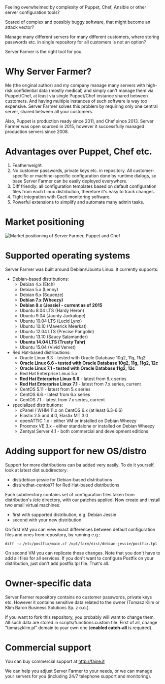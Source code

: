 Feeling overwhelmed by complexity of Puppet, Chef, Ansible or other server configuration
tools?

Scared of complex and possibly buggy software, that might become an attack vector?

Manage many different servers for many different customers, where storing passwords etc.
in single repository for all customers is not an option?

Server Farmer is the right tool for you.


# Why Server Farmer?

Me (the original author) and my company manage many servers with high-risk confidential
data (mostly medical) and simply can't manage them via Puppet/Chef, at least via single
Puppet/Chef instance shared between customers. And having multiple instances of such
software is way too expensive. Server Farmer solves this problem by requiring only one
central server, shared between all your customers.

Also, Puppet is production ready since 2011, and Chef since 2013. Server Farmer was open
sourced in 2015, however it successfully managed production servers since 2008.


# Advantages over Puppet, Chef etc.

1. Featherweight.
2. No customer passwords, private keys etc. in repository. All customer-specific or
machine-specific configuration done by runtime dialogs, so base Server Farmer can be
easily deployed everywhere.
3. Diff friendly: all configuration templates based on default configuration files
from each Linux distribution, therefore it's easy to track changes.
4. Tight integration with Cacti monitoring software.
5. Powerful extensions to simplify and automate many admin tasks.


# Market positioning

![Market positioning of Server Farmer, Puppet and Chef](https://raw.githubusercontent.com/serverfarmer/serverfarmer/master/common/positioning.png)


# Supported operating systems

Server Farmer was built around Debian/Ubuntu Linux. It currently supports:

- Debian-based distributions:
  - Debian 4.x (Etch)
  - Debian 5.x (Lenny)
  - Debian 6.x (Squeeze)
  - **Debian 7.x (Wheezy)**
  - **Debian 8.x (Jessie) - current as of 2015**
  - Ubuntu 8.04 LTS (Hardy Heron)
  - Ubuntu 9.04 (Jaunty Jackalope)
  - Ubuntu 10.04 LTS (Lucid Lynx)
  - Ubuntu 10.10 (Maverick Meerkat)
  - Ubuntu 12.04 LTS (Precise Pangolin)
  - Ubuntu 13.10 (Saucy Salamander)
  - **Ubuntu 14.04 LTS (Trusty Tahr)**
  - Ubuntu 15.04 (Vivid Vervet)
- Red Hat-based distributions:
  - Oracle Linux 6.3 - tested with Oracle Database 10g2, 11g, 11g2
  - **Oracle Linux 6.6 - tested with Oracle Database 10g2, 11g, 11g2, 12c**
  - **Oracle Linux 7.1 - tested with Oracle Database 11g2, 12c**
  - Red Hat Enterprise Linux 5.x
  - **Red Hat Enterprise Linux 6.6** - latest from 6.x series
  - **Red Hat Enterprise Linux 7.1** - latest from 7.x series, current
  - CentOS 5.11 - latest from 5.x series
  - CentOS 6.6 - latest from 6.x series
  - CentOS 7.1 - latest from 7.x series, current
- specialized distributions:
  - cPanel / WHM 11.x on CentOS 6.x (at least 6.3-6.6)
  - Elastix 2.5 and 4.0, Elastix MT 3.0
  - openATTIC 1.x - either VM or installed on Debian Wheezy
  - Proxmox VE 3.x - either standalone or installed on Debian Wheezy
  - Zentyal Server 4.1 - both commercial and development editions


# Adding support for new OS/distro

Support for more distributions can ba added very easily. To do it yourself, look at
latest dist subdirectory:

- dist/debian-jessie for Debian-based distributions
- dist/redhat-centos71 for Red Hat-based distributions

Each subdirectory contains set of configuration files taken from distribution's
/etc directory, with our patches applied. Now create and install two small virtual
machines:

- first with supported distribution, e.g. Debian Jessie
- second with your new distribution

On first VM you can view exact differences between default configuration files
and ones from repository, by running e.g.:

```
diff -u /etc/postfix/main.cf /opt/farm/dist/debian-jessie/postfix.tpl
```

On second VM you can replicate these changes. Note that you don't have to add
all files for all services. If you don't want to configura Postfix on your
distribution, just don't add postfix.tpl file. That's all.


# Owner-specific data

Server Farmer repository contains no customer passwords, private keys etc. However it
contains sensitive data related to the owner (Tomasz Klim or Klim Baron Business
Solutions Sp. z o.o.).

If you want to fork this repository, you probably will want to change them. All such
data are stored in scripts/functions.custom file. First of all, change "tomaszklim.pl"
domain to your own one (**enabled catch-all** is required).


# Commercial support

You can buy commercial support at http://fajne.it

We can help you adjust Server Farmer to your needs, or we can manage your servers for
you (including 24/7 telephone support and monitoring).
